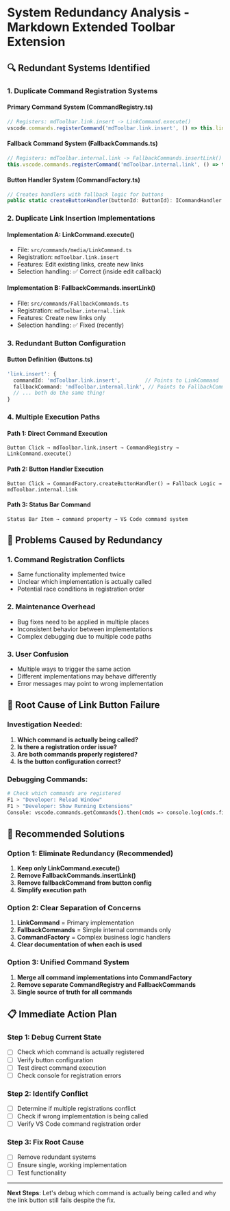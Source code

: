# System Redundancy Analysis - Markdown Extended Toolbar Extension

## 🔍 Redundant Systems Identified

### 1. **Duplicate Command Registration Systems**

#### Primary Command System (CommandRegistry.ts)
```typescript
// Registers: mdToolbar.link.insert -> LinkCommand.execute()
vscode.commands.registerCommand('mdToolbar.link.insert', () => this.linkCommand.execute())
```

#### Fallback Command System (FallbackCommands.ts)  
```typescript
// Registers: mdToolbar.internal.link -> FallbackCommands.insertLink()
this.vscode.commands.registerCommand('mdToolbar.internal.link', () => this.insertLink())
```

#### Button Handler System (CommandFactory.ts)
```typescript
// Creates handlers with fallback logic for buttons
public static createButtonHandler(buttonId: ButtonId): ICommandHandler
```

### 2. **Duplicate Link Insertion Implementations**

#### Implementation A: LinkCommand.execute()
- File: `src/commands/media/LinkCommand.ts`
- Registration: `mdToolbar.link.insert`
- Features: Edit existing links, create new links
- Selection handling: ✅ Correct (inside edit callback)

#### Implementation B: FallbackCommands.insertLink()
- File: `src/commands/FallbackCommands.ts` 
- Registration: `mdToolbar.internal.link`
- Features: Create new links only
- Selection handling: ✅ Fixed (recently)

### 3. **Redundant Button Configuration**

#### Button Definition (Buttons.ts)
```typescript
'link.insert': {
  commandId: 'mdToolbar.link.insert',        // Points to LinkCommand
  fallbackCommand: 'mdToolbar.internal.link', // Points to FallbackCommands
  // ... both do the same thing!
}
```

### 4. **Multiple Execution Paths**

#### Path 1: Direct Command Execution
```
Button Click → mdToolbar.link.insert → CommandRegistry → LinkCommand.execute()
```

#### Path 2: Button Handler Execution  
```
Button Click → CommandFactory.createButtonHandler() → Fallback Logic → mdToolbar.internal.link
```

#### Path 3: Status Bar Command
```
Status Bar Item → command property → VS Code command system
```

## 🚨 **Problems Caused by Redundancy**

### 1. **Command Registration Conflicts**
- Same functionality implemented twice
- Unclear which implementation is actually called
- Potential race conditions in registration order

### 2. **Maintenance Overhead**
- Bug fixes need to be applied in multiple places
- Inconsistent behavior between implementations
- Complex debugging due to multiple code paths

### 3. **User Confusion**
- Multiple ways to trigger the same action
- Different implementations may behave differently
- Error messages may point to wrong implementation

## 🔧 **Root Cause of Link Button Failure**

### Investigation Needed:
1. **Which command is actually being called?**
2. **Is there a registration order issue?**
3. **Are both commands properly registered?**
4. **Is the button configuration correct?**

### Debugging Commands:
```bash
# Check which commands are registered
F1 > "Developer: Reload Window"
F1 > "Developer: Show Running Extensions"
Console: vscode.commands.getCommands().then(cmds => console.log(cmds.filter(c => c.includes('mdToolbar'))))
```

## 🎯 **Recommended Solutions**

### Option 1: Eliminate Redundancy (Recommended)
1. **Keep only LinkCommand.execute()**
2. **Remove FallbackCommands.insertLink()**  
3. **Remove fallbackCommand from button config**
4. **Simplify execution path**

### Option 2: Clear Separation of Concerns
1. **LinkCommand** = Primary implementation
2. **FallbackCommands** = Simple internal commands only
3. **CommandFactory** = Complex business logic handlers
4. **Clear documentation of when each is used**

### Option 3: Unified Command System
1. **Merge all command implementations into CommandFactory**
2. **Remove separate CommandRegistry and FallbackCommands**
3. **Single source of truth for all commands**

## 📋 **Immediate Action Plan**

### Step 1: Debug Current State
- [ ] Check which command is actually registered
- [ ] Verify button configuration 
- [ ] Test direct command execution
- [ ] Check console for registration errors

### Step 2: Identify Conflict
- [ ] Determine if multiple registrations conflict
- [ ] Check if wrong implementation is being called
- [ ] Verify VS Code command registration order

### Step 3: Fix Root Cause
- [ ] Remove redundant systems
- [ ] Ensure single, working implementation
- [ ] Test functionality

---

**Next Steps**: Let's debug which command is actually being called and why the link button still fails despite the fix.
